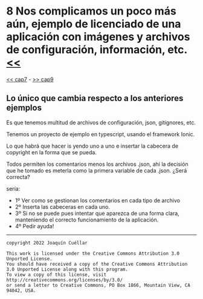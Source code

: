 # 8 Nos complicamos un poco más aún, ejemplo de licenciado de una aplicación con imágenes y archivos de configuración, información, etc. [<<](../README.md)
[<< cap7](./capitulo7.md) - [>> cap9](./capitulo9.md)

## Lo único que cambia respecto a los anteriores ejemplos

Es que tenemos multitud de archivos de configuración, json, gitignores, etc.

Tenemos un proyecto de ejemplo en typescript, usando el framework Ionic.

Lo que habrá que hacer is yendo uno a uno e insertar la cabecera de copyright en la forma que se pueda.

Todos permiten los comentarios menos los archivos .json, ahí la decisión que he tomado es meterla como la primera variable de cada .json.
¿Será correcta?

sería:

+ 1º Ver como se gestionan los comentarios en cada tipo de archivo
+ 2º Inserta las cabeceras en cada uno.
+ 3º Si no se puede pues intentar que aparezca de una forma clara, manteniendo el correcto funcionamiento de la aplicación.
+ 4º Pedir ayuda!

***

```
copyright 2022 Joaquín Cuéllar

This work is licensed under the Creative Commons Attribution 3.0 Unported License. 
You should have received a copy of the Creative Commons Attribution 3.0 Unported License along with this program.
To view a copy of this license, visit http://creativecommons.org/licenses/by/3.0/
or send a letter to Creative Commons, PO Box 1866, Mountain View, CA 94042, USA.
```


